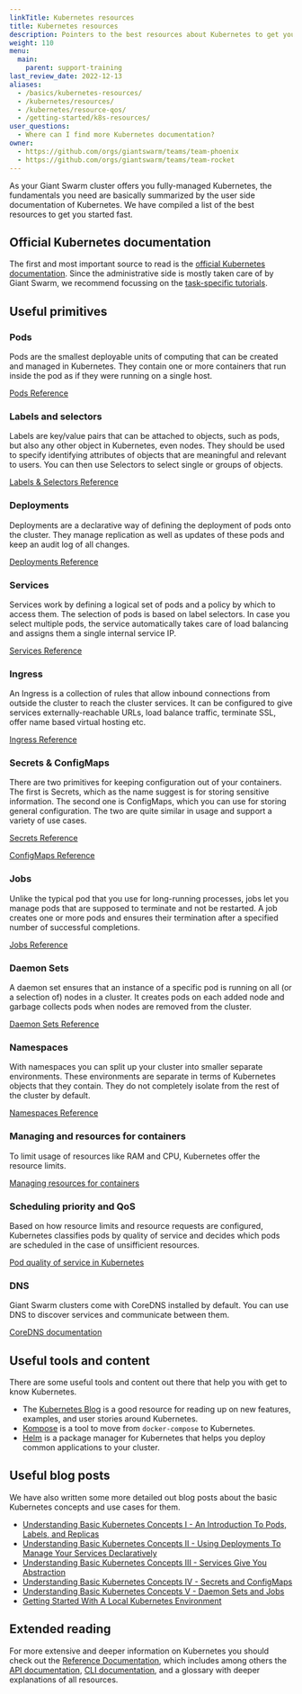 ```yaml
---
linkTitle: Kubernetes resources
title: Kubernetes resources
description: Pointers to the best resources about Kubernetes to get you up to speed with Kubernetes fast.
weight: 110
menu:
  main:
    parent: support-training
last_review_date: 2022-12-13
aliases:
  - /basics/kubernetes-resources/
  - /kubernetes/resources/
  - /kubernetes/resource-qos/
  - /getting-started/k8s-resources/
user_questions:
  - Where can I find more Kubernetes documentation?
owner:
  - https://github.com/orgs/giantswarm/teams/team-phoenix
  - https://github.com/orgs/giantswarm/teams/team-rocket
---
```


As your Giant Swarm cluster offers you fully-managed Kubernetes, the fundamentals you need are basically summarized by the user side documentation of Kubernetes. We have compiled a list of the best resources to get you started fast.

## Official Kubernetes documentation

The first and most important source to read is the [official Kubernetes documentation](https://kubernetes.io/docs/home/). Since the administrative side is mostly taken care of by Giant Swarm, we recommend focussing on the [task-specific tutorials](https://kubernetes.io/docs/tutorials/).

## Useful primitives

### Pods

Pods are the smallest deployable units of computing that can be created and managed in Kubernetes. They contain one or more containers that run inside the pod as if they were running on a single host.

[Pods Reference](https://kubernetes.io/docs/concepts/workloads/pods/)

### Labels and selectors

Labels are key/value pairs that can be attached to objects, such as pods, but also any other object in Kubernetes, even nodes. They should be used to specify identifying attributes of objects that are meaningful and relevant to users. You can then use Selectors to select single or groups of objects.

[Labels & Selectors Reference](https://kubernetes.io/docs/concepts/overview/working-with-objects/labels/)

### Deployments

Deployments are a declarative way of defining the deployment of pods onto the cluster. They manage replication as well as updates of these pods and keep an audit log of all changes.

[Deployments Reference](https://kubernetes.io/docs/concepts/workloads/controllers/deployment/)

### Services

Services work by defining a logical set of pods and a policy by which to access them. The selection of pods is based on label selectors. In case you select multiple pods, the service automatically takes care of load balancing and assigns them a single internal service IP.

[Services Reference](https://kubernetes.io/docs/concepts/services-networking/service/)

### Ingress

An Ingress is a collection of rules that allow inbound connections from outside the cluster to reach the cluster services. It can be configured to give services externally-reachable URLs, load balance traffic, terminate SSL, offer name based virtual hosting etc.

[Ingress Reference](https://kubernetes.io/docs/concepts/services-networking/ingress/)

### Secrets & ConfigMaps

There are two primitives for keeping configuration out of your containers. The first is Secrets, which as the name suggest is for storing sensitive information. The second one is ConfigMaps, which you can use for storing general configuration. The two are quite similar in usage and support a variety of use cases.

[Secrets Reference](https://kubernetes.io/docs/concepts/configuration/secret/)

[ConfigMaps Reference](https://kubernetes.io/docs/tasks/configure-pod-container/configure-pod-configmap/)

### Jobs

Unlike the typical pod that you use for long-running processes, jobs let you manage pods that are supposed to terminate and not be restarted. A job creates one or more pods and ensures their termination after a specified number of successful completions.

[Jobs Reference](https://kubernetes.io/docs/concepts/workloads/controllers/job/)

### Daemon Sets

A daemon set ensures that an instance of a specific pod is running on all (or a selection of) nodes in a cluster. It creates pods on each added node and garbage collects pods when nodes are removed from the cluster.

[Daemon Sets Reference](https://kubernetes.io/docs/concepts/workloads/controllers/daemonset/)

### Namespaces

With namespaces you can split up your cluster into smaller separate environments. These environments are separate in terms of Kubernetes objects that they contain. They do not completely isolate from the rest of the cluster by default.

[Namespaces Reference](https://kubernetes.io/docs/concepts/overview/working-with-objects/namespaces/)

### Managing and resources for containers

To limit usage of resources like RAM and CPU, Kubernetes offer the resource limits.

[Managing resources for containers](https://kubernetes.io/docs/concepts/configuration/manage-resources-containers/)

### Scheduling priority and QoS

Based on how resource limits and resource requests are configured, Kubernetes classifies pods by quality of service and decides which pods are scheduled in the case of unsifficient resources.

[Pod quality of service in Kubernetes](https://kubernetes.io/docs/tasks/configure-pod-container/quality-service-pod/)

### DNS

Giant Swarm clusters come with CoreDNS installed by default. You can use DNS to discover services and communicate between them.

[CoreDNS documentation](https://coredns.io/manual/toc/)

## Useful tools and content

There are some useful tools and content out there that help you with get to know Kubernetes.

- The [Kubernetes Blog](https://kubernetes.io/blog/) is a good resource for reading up on new features, examples, and user stories around Kubernetes.
- [Kompose](https://github.com/kubernetes/kompose) is a tool to move from `docker-compose` to Kubernetes.
- [Helm](https://helm.sh/) is a package manager for Kubernetes that helps you deploy common applications to your cluster.

## Useful blog posts

We have also written some more detailed out blog posts about the basic Kubernetes concepts and use cases for them.

- [Understanding Basic Kubernetes Concepts I - An Introduction To Pods, Labels, and Replicas](https://www.giantswarm.io/blog/understanding-basic-kubernetes-concepts-i-introduction-to-pods-labels-replicas)
- [Understanding Basic Kubernetes Concepts II - Using Deployments To Manage Your Services Declaratively](https://www.giantswarm.io/blog/understanding-basic-kubernetes-concepts-using-deployments-manage-services-declaratively)
- [Understanding Basic Kubernetes Concepts III - Services Give You Abstraction](https://www.giantswarm.io/blog/basic-kubernetes-concepts-iii-services-give-abstraction)
- [Understanding Basic Kubernetes Concepts IV - Secrets and ConfigMaps](https://www.giantswarm.io/blog/understanding-basic-kubernetes-concepts-iv-secrets-and-configmaps)
- [Understanding Basic Kubernetes Concepts V - Daemon Sets and Jobs](https://www.giantswarm.io/blog/understanding-basic-kubernetes-concepts-v-daemon-sets-and-jobs)
- [Getting Started With A Local Kubernetes Environment](https://www.giantswarm.io/blog/getting-started-with-a-local-kubernetes-environment)

## Extended reading

For more extensive and deeper information on Kubernetes you should check out the [Reference Documentation](https://kubernetes.io/docs/reference/), which includes among others the [API documentation](https://kubernetes.io/docs/concepts/overview/kubernetes-api/), [CLI documentation](https://kubernetes.io/docs/reference/kubectl/overview/), and a glossary with deeper explanations of all resources.
